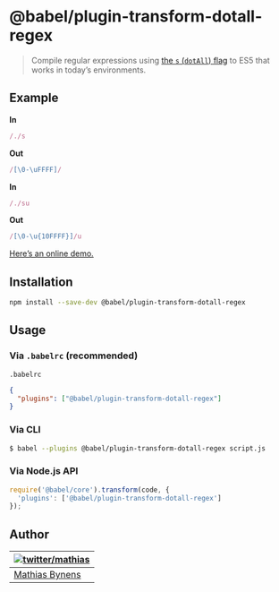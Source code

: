# @babel/plugin-transform-dotall-regex

> Compile regular expressions using [the `s` (`dotAll`) flag](https://github.com/tc39/proposal-regexp-dotall-flag) to ES5 that works in today’s environments.

## Example

**In**

```js
/./s
```

**Out**

```js
/[\0-\uFFFF]/
```

**In**

```js
/./su
```

**Out**

```js
/[\0-\u{10FFFF}]/u
```

[Here’s an online demo.](https://mothereff.in/regexpu#input=const+regex+%3D+/foo.bar/s%3B%0Aconsole.log%28%0A++regex.test%28%27foo%5Cnbar%27%29%0A%29%3B%0A//+%E2%86%92+true&dotAllFlag=1)

## Installation

```sh
npm install --save-dev @babel/plugin-transform-dotall-regex
```

## Usage

### Via `.babelrc` (recommended)

`.babelrc`

```json
{
  "plugins": ["@babel/plugin-transform-dotall-regex"]
}
```

### Via CLI

```sh
$ babel --plugins @babel/plugin-transform-dotall-regex script.js
```

### Via Node.js API

```js
require('@babel/core').transform(code, {
  'plugins': ['@babel/plugin-transform-dotall-regex']
});
```

## Author

| [![twitter/mathias](https://gravatar.com/avatar/24e08a9ea84deb17ae121074d0f17125?s=70)](https://twitter.com/mathias "Follow @mathias on Twitter") |
|---|
| [Mathias Bynens](https://mathiasbynens.be/) |
